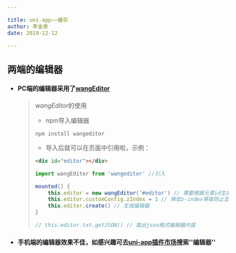 ```yaml
---

title: uni-app——缓存
author: 李金泉   
date: 2019-12-12

---
```


## 两端的编辑器

- #### PC端的编辑器采用了[wangEditor](http://www.wangeditor.com/)

  > *wangEditor*的使用
  >
  > - npm导入编辑器
  >
  > ```
  > npm install wangeditor
  > ```
  >
  > - 导入后就可以在页面中引用啦，示例：
  >
  > ```html
  > <div id="editor"></div>
  > ```
  >
  > 
  >
  > ```js
  > import wangEditor from 'wangeditor' //引入
  > 
  > mounted() {
  >     this.editor = new wangEditor('#editor') // 需要根据元素id生成编辑器
  > 	this.editor.customConfig.zIndex = 1 // 降低z-index等级防止显示异常
  >     this.editor.create() // 生成编辑器
  > }
  > 
  > // this.editor.txt.getJSON() // 取出json格式编辑器内容
  > ```
  >
  > 

  

  

- #### 手机端的编辑器效果不佳，如感兴趣可去[uni-app插件市场](https://ext.dcloud.net.cn/)搜索''编辑器''

  

